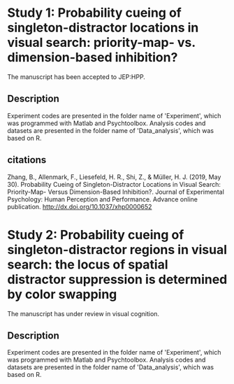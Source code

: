 
# Study 1: Probability cueing of singleton-distractor locations in visual search: priority-map- vs. dimension-based inhibition?
The manuscript has been accepted to JEP:HPP. 

## Description
Experiment codes are presented in the folder name of 'Experiment', which was programmed with Matlab and Psychtoolbox.
Analysis codes and datasets are presented in the folder name of 'Data_analysis', which was based on R.

## citations
Zhang, B., Allenmark, F., Liesefeld, H. R., Shi, Z., & Müller, H. J. (2019, May 30). 
Probability Cueing of Singleton-Distractor Locations in Visual Search: Priority-Map- Versus Dimension-Based Inhibition?. 
Journal of Experimental Psychology: Human Perception and Performance. Advance online publication. http://dx.doi.org/10.1037/xhp0000652


# Study 2: Probability cueing of singleton-distractor regions in visual search: the locus of spatial distractor suppression is determined by color swapping
The manuscript has under review in visual cognition.

## Description
Experiment codes are presented in the folder name of 'Experiment', which was programmed with Matlab and Psychtoolbox.
Analysis codes and datasets are presented in the folder name of 'Data_analysis', which was based on R.
